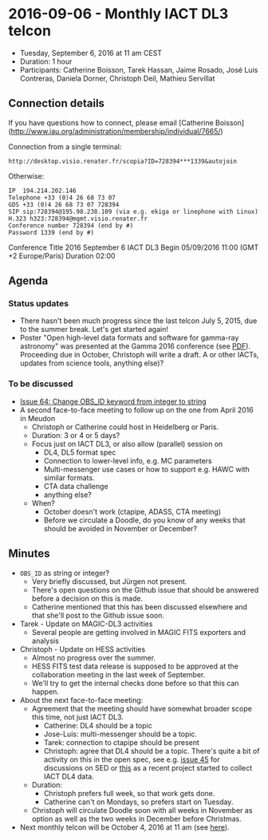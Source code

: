 # 2016-09-06 - Monthly IACT DL3 telcon

* Tuesday, September 6, 2016 at 11 am CEST
* Duration: 1 hour
* Participants: Catherine Boisson, Tarek Hassan, Jaime Rosado,
  José Luis Contreras, Daniela Dorner, Christoph Deil, Mathieu Servillat

## Connection details

If you have questions how to connect, please email [Catherine Boisson]
(http://www.iau.org/administration/membership/individual/7665/)

Connection from a single terminal:

    http://desktop.visio.renater.fr/scopia?ID=728394***1339&autojoin

Otherwise:

    IP 	194.214.202.146
    Telephone +33 (0)4 26 68 73 07
    GDS +33 (0)4 26 68 73 07 728394
    SIP sip:728394@195.98.238.109 (via e.g. ekiga or linephone with Linux)
    H.323 h323:728394@mgmt.visio.renater.fr
    Conference number 728394 (end by #)
    Password 1339 (end by #)

Conference Title 2016 September 6 IACT DL3 Begin 05/09/2016 11:00 (GMT +2 Europe/Paris) Duration 02:00

## Agenda

### Status updates

* There hasn't been much progress since the last telcon July 5, 2015,
  due to the summer break. Let's get started again!
* Poster "Open high-level data formats and software for gamma-ray astronomy"
was presented at the Gamma 2016 conference (see [PDF](https://github.com/open-gamma-ray-astro/open-gamma-ray-astro-gamma2016/blob/master/open-gamma-ray-astro-gamma2016.pdf)).
Proceeding due in October, Christoph will write a draft.
A or other IACTs, updates from science tools, anything else)?

### To be discussed

* [Issue 64: Change OBS_ID keyword from integer to string](https://github.com/open-gamma-ray-astro/gamma-astro-data-formats/issues/64)
* A second face-to-face meeting to follow up on the one from April 2016
  in Meudon
  * Christoph or Catherine could host in Heidelberg or Paris.
  * Duration: 3 or 4 or 5 days?
  * Focus just on IACT DL3, or also allow (parallel) session on
    * DL4, DL5 format spec
    * Connection to lower-level info, e.g. MC parameters
    * Multi-messenger use cases or how to support e.g. HAWC with similar formats.
    * CTA data challenge
    * anything else?
  * When?
    * October doesn't work (ctapipe, ADASS, CTA meeting)
    * Before we circulate a Doodle, do you know of any weeks that should
      be avoided in November or December?

## Minutes

* `OBS_ID` as string or integer?
  * Very briefly discussed, but Jürgen not present.
  * There's open questions on the Github issue that should be answered
    before a decision on this is made.
  * Catherine mentioned that this has been discussed elsewhere and that
    she'll post to the Github issue soon.
* Tarek - Update on MAGIC-DL3 activities
  * Several people are getting involved in MAGIC FITS exporters and analysis
* Christoph - Update on HESS activities
  * Almost no progress over the summer.
  * HESS FITS test data release is supposed to be approved at the
    collaboration meeting in the last week of September.
  * We'll try to get the internal checks done before so that this can happen.
* About the next face-to-face meeting:
  * Agreement that the meeting should have somewhat broader scope this time,
    not just IACT DL3.
      * Catherine: DL4 should be a topic
      * Jose-Luis: multi-messenger should be a topic.
      * Tarek: connection to ctapipe should be present
      * Christoph: agree that DL4 should be a topic.
        There's quite a bit of activity on this in the open spec,
        see e.g. [issue 45](https://github.com/open-gamma-ray-astro/gamma-astro-data-formats/issues/45)
        for discussions on SED or [this](https://github.com/gammapy/gamma-cat)
        as a recent project started to collect IACT DL4 data.
  * Duration:
    * Christoph prefers full week, so that work gets done.
    * Catherine can't on Mondays, so prefers start on Tuesday.
  * Christoph will circulate Doodle soon with all weeks in November as option
    as well as the two weeks in December before Christmas.
* Next monthly telcon will be October 4, 2016 at 11 am (see [here](https://github.com/open-gamma-ray-astro/2016-04_IACT_DL3_Meeting/blob/master/notes/2016-10-04-IACT_DL3_Telcon.md)).
